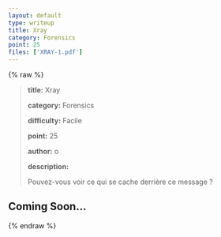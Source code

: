 ```yaml
---
layout: default
type: writeup
title: Xray
category: Forensics
point: 25
files: ['XRAY-1.pdf']
---
```


{% raw %}
> **title:** Xray
>
> **category:** Forensics
>
> **difficulty:** Facile
>
> **point:** 25
>
> **author:** o
>
> **description:**
>
> Pouvez-vous voir ce qui se cache derrière ce message ?
>
> 

## Coming Soon...

{% endraw %}
